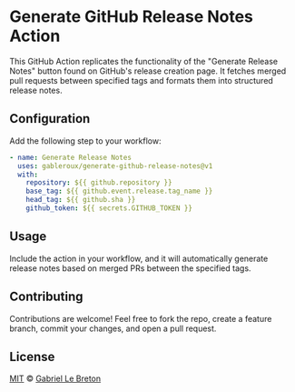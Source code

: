 # Generate GitHub Release Notes Action

This GitHub Action replicates the functionality of the "Generate Release Notes" button found on GitHub's release
creation page. It fetches merged pull requests between specified tags and formats them into structured release notes.

## Configuration

Add the following step to your workflow:

```yaml
- name: Generate Release Notes
  uses: gableroux/generate-github-release-notes@v1
  with:
    repository: ${{ github.repository }}
    base_tag: ${{ github.event.release.tag_name }}
    head_tag: ${{ github.sha }}
    github_token: ${{ secrets.GITHUB_TOKEN }}
```

## Usage

Include the action in your workflow, and it will automatically generate release notes based on merged PRs between the
specified tags.

## Contributing

Contributions are welcome! Feel free to fork the repo, create a feature branch, commit your changes, and open a pull
request.

## License

[MIT](LICENSE.md) © [Gabriel Le Breton](https://gableroux.com)
